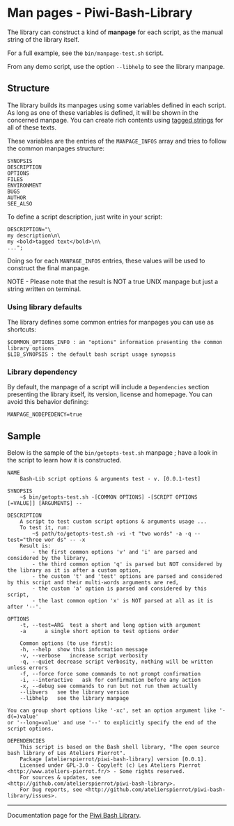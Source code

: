 Man pages - Piwi-Bash-Library
=============================

The library can construct a kind of **manpage** for each script, as the manual string
of the library itself.

For a full example, see the `bin/manpage-test.sh` script.

From any demo script, use the option `--libhelp` to see the library manpage.


## Structure

The library builds its manpages using some variables defined in each script. As long as one
of these variables is defined, it will be shown in the concerned manpage. You can create rich
contents using [tagged strings](Colorized-contents.md) for all of these texts.

These variables are the entries of the `MANPAGE_INFOS` array and tries to follow the common
manpages structure:

    SYNOPSIS
    DESCRIPTION
    OPTIONS
    FILES
    ENVIRONMENT
    BUGS
    AUTHOR
    SEE_ALSO

To define a script description, just write in your script:

    DESCRIPTION="\
    my description\n\
    my <bold>tagged text</bold>\n\
    ...";

Doing so for each `MANPAGE_INFOS` entries, these values will be used to construct the final
manpage.

NOTE - Please note that the result is NOT a true UNIX manpage but just a string written on
terminal.

### Using library defaults

The library defines some common entries for manpages you can use as shortcuts:

    $COMMON_OPTIONS_INFO : an "options" information presenting the common library options
    $LIB_SYNOPSIS : the default bash script usage synopsis

### Library dependency

By default, the manpage of a script will include a `Dependencies` section presenting the
library itself, its version, license and homepage. You can avoid this behavior defining:

    MANPAGE_NODEPEDENCY=true


## Sample

Below is the sample of the `bin/getopts-test.sh` manpage ; have a look in the script to
learn how it is constructed.

    NAME
        Bash-Lib script options & arguments test - v. [0.0.1-test]

    SYNOPSIS
        ~$ bin/getopts-test.sh -[COMMON OPTIONS] -[SCRIPT OPTIONS [=VALUE]] [ARGUMENTS] --

    DESCRIPTION
        A script to test custom script options & arguments usage ...
        To test it, run:
            ~$ path/to/getopts-test.sh -vi -t "two words" -a -q --test="three wor ds" -- -x
        Result is:
            - the first common options 'v' and 'i' are parsed and considered by the library,
            - the third common option 'q' is parsed but NOT considered by the library as it is after a custom option,
            - the custom 't' and 'test' options are parsed and considered by this script and their multi-words arguments are red,
            - the custom 'a' option is parsed and considered by this script,
            - the last common option 'x' is NOT parsed at all as it is after '--'.

    OPTIONS
        -t, --test=ARG	test a short and long option with argument
        -a		a single short option to test options order

        Common options (to use first):
        -h, --help	show this information message 
        -v, --verbose	increase script verbosity 
        -q, --quiet	decrease script verbosity, nothing will be written unless errors 
        -f, --force	force some commands to not prompt confirmation 
        -i, --interactive	ask for confirmation before any action 
        -x, --debug	see commands to run but not run them actually 
        --libvers	see the library version 
        --libhelp	see the library manpage 

    You can group short options like '-xc', set an option argument like '-d(=)value' 
    or '--long=value' and use '--' to explicitly specify the end of the script options.

    DEPENDENCIES
        This script is based on the Bash shell library, "The open source bash library of Les Ateliers Pierrot". 
        Package [atelierspierrot/piwi-bash-library] version [0.0.1].
        Licensed under GPL-3.0 - Copyleft (c) Les Ateliers Pierrot <http://www.ateliers-pierrot.fr/> - Some rights reserved.
        For sources & updates, see <http://github.com/atelierspierrot/piwi-bash-library>.
        For bug reports, see <http://github.com/atelierspierrot/piwi-bash-library/issues>.

--------------

Documentation page for the [Piwi Bash Library](http://github.com/atelierspierrot/piwi-bash-library).
